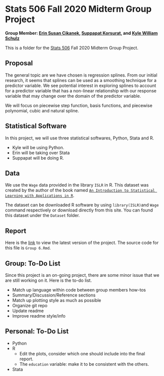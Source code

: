 # Stats 506 Fall 2020 Midterm Group Project
**Group Member: [Erin Susan Cikanek](https://github.com/ecikanek/Stats506_public), [Suppapat Korsurat](https://github.com/skorsu/Stats506_public), and [Kyle William Schulz](https://github.com/kylewschulz/Stats506_public)**  

This is a folder for the [Stats 506](https://github.com/jbhender/Stats506_F20) Fall 2020 Midterm Group Project.  

## Proposal
The general topic are we have chosen is regression splines. From our initial research, it seems
that splines can be used as a smoothing technique for a predictor variable. We see potential interest
in exploring splines to account for a predictor variable that has a non-linear relationship with our 
response variable that may change over the domain of the predictor variable.  

We will focus on piecewise step function, basis functions, and piecewise polynomial, cubic and natural spline. 

## Statistical Software
In this project, we will use three statistical softwares, Python, Stata and R.
* Kyle will be using Python.
* Erin will be taking over Stata
* Suppapat will be doing R.

## Data
We use the `Wage` data provided in the library `ISLR` in R. This dataset was created by the author of the book named [`An Introduction to Statistical Learning with Applications in R`](http://faculty.marshall.usc.edu/gareth-james/ISL/). 

The dataset can be downloaded R software by using `library(ISLR)`and `Wage` command respectively or download directly from this site. You can found this dataset under the `Dataset` folder.

## Report
Here is the [link](https://raw.githack.com/skorsu/Stats506_Project/main/Group-6.html) to view the latest version of the project. The source code for this file is `Group 6.Rmd`.  

## Group: To-Do List
Since this project is an on-going project, there are some minor issue that we are still working on it. Here is the to-do list.

* Match up language within code between group members how-tos
* Summary/Discussion/Reference sections
* Match up plotting style as much as possible
* Organize git repo
* Update readme
* Improve readme style/info

## Personal: To-Do List
* Python
* R
	* Edit the plots, consider which one should include into the final report.
	* The `education` variable: make it to be consistent with the others.
* Stata